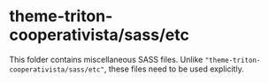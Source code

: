 # theme-triton-cooperativista/sass/etc

This folder contains miscellaneous SASS files. Unlike `"theme-triton-cooperativista/sass/etc"`, these files
need to be used explicitly.
